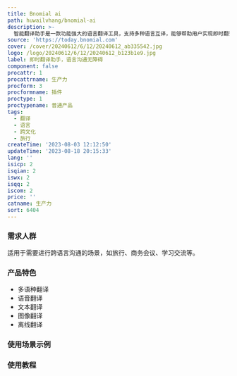 ```yaml
---
title: Bnomial ai
path: huwailvhang/bnomial-ai
description: >-
  智能翻译助手是一款功能强大的语言翻译工具，支持多种语言互译，能够帮助用户实现即时翻译并解决语言沟通难题。其优势在于准确度高、响应快、界面简洁易用。产品定价灵活，提供免费试用和多种付费套餐。主要定位于旅游、商务、学习等场景。
source: 'https://today.bnomial.com'
cover: /cover/20240612/6/12/20240612_ab335542.jpg
logo: /logo/20240612/6/12/20240612_b123b1e9.jpg
label: 即时翻译助手，语言沟通无障碍
component: false
procattr: 1
procattrname: 生产力
procform: 3
procformname: 插件
proctype: 1
proctypename: 普通产品
tags:
  - 翻译
  - 语言
  - 跨文化
  - 旅行
createTime: '2023-08-03 12:12:50'
updateTime: '2023-08-18 20:15:33'
lang: ''
isicp: 2
isqian: 2
iswx: 2
isqq: 2
iscom: 2
price: ''
catname: 生产力
sort: 6404
---
```




### 需求人群
适用于需要进行跨语言沟通的场景，如旅行、商务会议、学习交流等。

### 产品特色
- 多语种翻译
- 语音翻译
- 文本翻译
- 图像翻译
- 离线翻译

### 使用场景示例


### 使用教程


  
